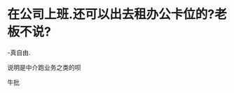 # 在公司上班.还可以出去租办公卡位的?老板不说?


-<img src="static/image/smiley/default/lol.gif" smilieid="12" border="0" alt="" /><img src="static/image/smiley/default/lol.gif" smilieid="12" border="0" alt="" />真自由.

说明是中介跑业务之类的呗

牛批
